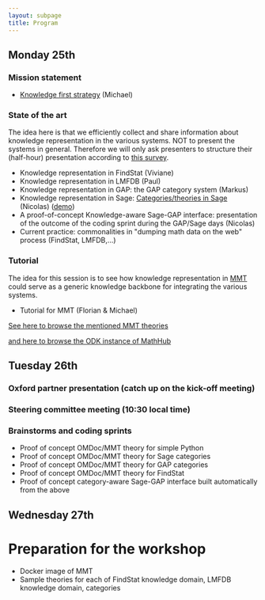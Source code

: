 ```yaml
---
layout: subpage
title: Program
---
```


## Monday 25th

### Mission statement

- [Knowledge first strategy](/meetings/2016-01-25-DKS/Kohlhase_slides.pdf) (Michael)

### State of the art

The idea here is that we efficiently collect and share information about knowledge representation in the various systems. NOT to present the systems in general. Therefore we will only ask presenters to structure their (half-hour) presentation according to [this survey](survey-generic.md).

- Knowledge representation in FindStat (Viviane)
- Knowledge representation in LMFDB (Paul)
- Knowledge representation in GAP: the GAP category system (Markus)
- Knowledge representation in Sage: [Categories/theories in Sage](../survey-Sage/) (Nicolas)
  ([demo](../survey-Sage.ipynb))
- A proof-of-concept Knowledge-aware Sage-GAP interface: presentation of the outcome of the coding sprint during the GAP/Sage days (Nicolas)
- Current practice: commonalities in "dumping math data on the web" process (FindStat, LMFDB,...)

### Tutorial

The idea for this session is to see how knowledge representation in [MMT](https://svn.kwarc.info/repos/MMT/doc/html/index.html) could serve as a generic knowledge backbone for integrating the various systems. 

- Tutorial for MMT (Florian & Michael)

 [See here to browse the mentioned MMT theories](http://ash.eecs.jacobs-university.de:8080/)
 
 [and here to browse the ODK instance of MathHub](https://odk.mathhub.info/ODK/lmfdb/)

## Tuesday 26th

### Oxford partner presentation (catch up on the kick-off meeting)

### Steering committee meeting (10:30 local time)

### Brainstorms and coding sprints

- Proof of concept OMDoc/MMT theory for simple Python
- Proof of concept OMDoc/MMT theory for Sage categories
- Proof of concept OMDoc/MMT theory for GAP categories
- Proof of concept OMDoc/MMT theory for FindStat
- Proof of concept category-aware Sage-GAP interface built automatically from the above

## Wednesday 27th

# Preparation for the workshop
- Docker image of MMT
- Sample theories for each of FindStat knowledge domain, LMFDB knowledge domain, categories

